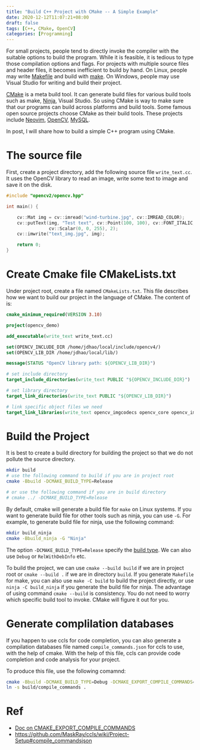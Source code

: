 ```yaml
---
title: "Build C++ Project with CMake -- A Simple Example"
date: 2020-12-12T11:07:21+08:00
draft: false
tags: [C++, CMake, OpenCV]
categories: [Programming]
---
```


For small projects, people tend to directly invoke the compiler with the
suitable options to build the program. While it is feasible, it is tedious to
type those compilation options and flags. For projects with multiple source
files and header files, it becomes inefficient to build by hand. On Linux,
people may write [Makefile](http://web.mit.edu/gnu/doc/html/make_2.html) and
build with [make](https://www.gnu.org/software/make/). On Windows, people may
use Visual Studio for writing and build their project.

<!--more-->

[CMake](https://cmake.org/home/) is a meta build tool. It can generate build
files for various build tools such as make, [Ninja](https://ninja-build.org/),
Visual Studio. So using CMake is way to make sure that our programs can build
across platforms and build tools. Some famous open source projects choose CMake
as their build tools. These projects include [Neovim](https://github.com/neovim/neovim), [OpenCV](https://docs.opencv.org/master/index.html), [MySQL](https://github.com/mysql/mysql-server).

In post, I will share how to build a simple C++ program using CMake.


# The source file

First, create a project directory, add the following source file
`write_text.cc`. It uses the OpenCV library to read an image, write some text
to image and save it on the disk.

```cpp
#include "opencv2/opencv.hpp"

int main() {

    cv::Mat img = cv::imread("wind-turbine.jpg", cv::IMREAD_COLOR);
    cv::putText(img, "Test text", cv::Point(100, 100), cv::FONT_ITALIC, 2.0,
                cv::Scalar(0, 0, 255), 2);
    cv::imwrite("text_img.jpg", img);

    return 0;
}
```

# Create Cmake file CMakeLists.txt

Under project root, create a file named `CMakeLists.txt`. This file describes
how we want to build our project in the language of CMake. The content of is:

```cmake
cmake_minimum_required(VERSION 3.10)

project(opencv_demo)

add_executable(write_text write_text.cc)

set(OPENCV_INCLUDE_DIR /home/jdhao/local/include/opencv4/)
set(OPENCV_LIB_DIR /home/jdhao/local/lib/)

message(STATUS "OpenCV library path: ${OPENCV_LIB_DIR}")

# set include directory
target_include_directories(write_text PUBLIC "${OPENCV_INCLUDE_DIR}")

# set library directory
target_link_directories(write_text PUBLIC "${OPENCV_LIB_DIR}")

# link specific object files we need
target_link_libraries(write_text opencv_imgcodecs opencv_core opencv_imgproc)
```

# Build the Project

It is best to create a build directory for building the project so that we do
not pollute the source directory.

```bash
mkdir build
# use the following command to build if you are in project root
cmake -Bbuild -DCMAKE_BUILD_TYPE=Release

# or use the following command if you are in build directory
# cmake ../ -DCMAKE_BUILD_TYPE=Release
```

By default, cmake will generate a build file for `make` on Linux systems. If
you want to generate build file for other tools such as ninja, you can use
`-G`. For example, to generate build file for ninja, use the following command:

```bash
mkdir build_ninja
cmake -Bbuild_ninja -G "Ninja"
```

The option `-DCMAKE_BUILD_TYPE=Release` specify the [build type](https://stackoverflow.com/q/48754619/6064933).
We can also use `Debug` or `RelWithDebInfo` etc.

To build the project, we can use `cmake --build build` if we are in project
root or `cmake --build .` if we are in directory `build`. If you generate
`Makefile` for make, you can also use `make -C build` to build the project
directly, or use `ninja -C build_ninja` if you generate the build file for
ninja. The advantage of using command `cmake --build` is consistency. You do
not need to worry which specific build tool to invoke. CMake will figure it out
for you.

# Generate complilation databases

If you happen to use ccls for code completion, you can also generate a
compilation databases file named `compile_commands.json` for ccls to use, with
the help of cmake. With the help of this file, ccls can provide code completion
and code analysis for your project.

To produce this file, use the following comamnd:

```bash
cmake -Bbuild -DCMAKE_BUILD_TYPE=Debug -DCMAKE_EXPORT_COMPILE_COMMANDS=YES
ln -s build/compile_commands .
```

# Ref

+ [Doc on CMAKE_EXPORT_COMPILE_COMMANDS](https://cmake.org/cmake/help/latest/variable/CMAKE_EXPORT_COMPILE_COMMANDS.html)
+ https://github.com/MaskRay/ccls/wiki/Project-Setup#compile_commandsjson
